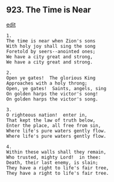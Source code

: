 
## 923.  The Time is Near
[edit](https://docs.google.com/document/d/1fyw5FedWqwouYtHE%2D8XVTaKKixo_qTb3/edit?mode=html)



    1.
    The time is near when Zion's sons
    With holy joy shall sing the song
    Foretold by seers--anointed ones;
    We have a city great and strong,
    We have a city great and strong.

    2.
    Open ye gates!  The glorious King
    Approaches with a holy throng;
    Open, ye gates!  Saints, angels, sing
    On golden harps the victor's song!
    On golden harps the victor's song.

    3.
    O righteous nation!  enter in,
    That kept the law of truth below,
    Enter the place, all free from sin,
    Where life's pure waters gently flow.
    Where life's pure waters gently flow.

    4.
    Within these walls shall they remain,
    Who trusted, mighty Lord!  in thee:
    Death, their last enemy, is slain;
    They have a right to life's fair tree,
    They have a right to life's fair tree.
